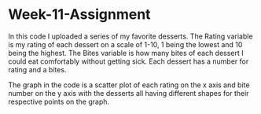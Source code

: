 # Week-11-Assignment
In this code I uploaded a series of my favorite desserts. The Rating variable is my rating of each dessert on a scale of 1-10, 1 being the lowest and 10 being the highest. The Bites variable is how many bites of each dessert I could eat comfortably without getting sick. Each dessert has a number for rating and a bites. 

The graph in the code is a scatter plot of each rating on the x axis and bite number on the y axis with the desserts all having different shapes for their respective points on the graph. 
